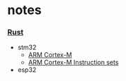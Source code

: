 # notes

### [Rust](https://github.com/a-givertzman/notes/tree/master/rust)
  - stm32
    * [ARM Cortex-M]
    * [ARM Cortex-M Instruction sets]
  - esp32





[ARM Cortex-M]: https://en.wikipedia.org/wiki/ARM_Cortex-M
[ARM Cortex-M Instruction sets]: https://en.wikipedia.org/wiki/ARM_Cortex-M#Instruction_sets

